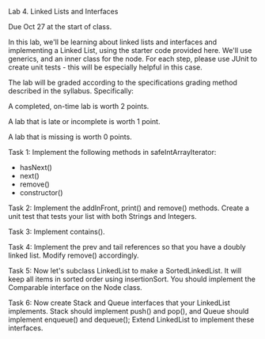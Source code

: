 Lab 4. Linked Lists and Interfaces

Due Oct 27 at the start of class.

In this lab, we'll be learning about linked lists and interfaces and implementing a Linked List, using the starter code provided here. We'll use generics, and an inner class for the node. For each step, please use JUnit to create unit tests - this will be especially helpful in this case.

The lab will be graded according to the specifications grading method described in the syllabus. Specifically:

A completed, on-time lab is worth 2 points.

A lab that is late or incomplete is worth 1 point.

A lab that is missing is worth 0 points.

Task 1: Implement the following methods in safeIntArrayIterator:
- hasNext()
- next()
- remove()
- constructor()


Task 2: Implement the addInFront, print() and remove() methods. Create a unit test that tests your list with both Strings and Integers. 

Task 3: Implement contains().

Task 4: Implement the prev and tail references so that you have a doubly linked list. Modify remove() accordingly.

Task 5: Now let's subclass LinkedList to make a SortedLinkedList. It will keep all items in sorted order using insertionSort. You should implement the Comparable interface on the Node class.

Task 6: Now create Stack and Queue interfaces that your LinkedList implements. Stack should implement push() and pop(), and Queue should implement enqueue() and dequeue(); Extend LinkedList to implement these interfaces.

